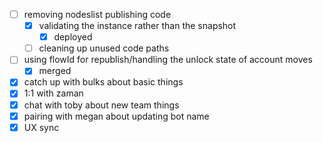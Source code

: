 * [ ] removing nodeslist publishing code
  * [x] validating the instance rather than the snapshot
    * [x] deployed
  * [ ] cleaning up unused code paths
* [ ] using flowId for republish/handling the unlock state of account moves
  * [x] merged
* [x] catch up with bulks about basic things
* [x] 1:1 with zaman
* [x] chat with toby about new team things
* [x] pairing with megan about updating bot name
* [x] UX sync
